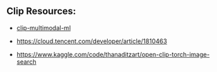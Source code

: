 
## Clip Resources:
- [clip-multimodal-ml](https://github.com/RustamyF/clip-multimodal-ml/tree/main)

- https://cloud.tencent.com/developer/article/1810463 

- https://www.kaggle.com/code/thanaditzart/open-clip-torch-image-search 



